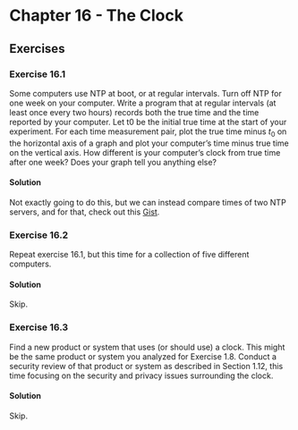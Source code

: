 # Chapter 16 - The Clock

## Exercises

### Exercise 16.1

Some computers use NTP at boot, or at regular intervals. Turn off NTP for one week on your computer. Write a program that at regular intervals (at least once every two hours) records both the true time and the time reported by your computer. Let t0 be the initial true time at the start of your experiment. For each time measurement pair, plot the true time minus $t_{0}$ on the horizontal axis of a graph and plot your computer’s time minus true time on the vertical axis. How different is your computer’s clock from true time after one week? Does your graph tell you anything else?

#### Solution

Not exactly going to do this, but we can instead compare times of two NTP servers, and for that, check out this [Gist](https://gist.github.com/crashdump/5704286).

### Exercise 16.2

Repeat exercise 16.1, but this time for a collection of five different computers.

#### Solution

Skip.

### Exercise 16.3

Find a new product or system that uses (or should use) a clock. This might be the same product or system you analyzed for Exercise 1.8. Conduct a security review of that product or system as described in Section 1.12, this time focusing on the security and privacy issues surrounding the clock.

#### Solution

Skip.
